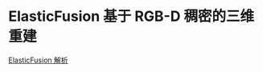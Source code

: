 # ElasticFusion 基于 RGB-D 稠密的三维重建
[ElasticFusion 解析](https://blog.csdn.net/fuxingyin/article/details/51433793)
